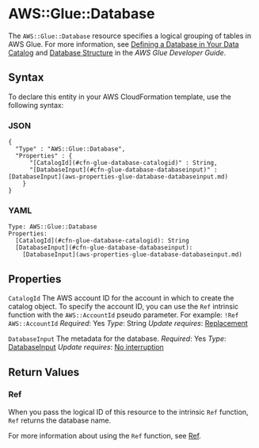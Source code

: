 # AWS::Glue::Database<a name="aws-resource-glue-database"></a>

The `AWS::Glue::Database` resource specifies a logical grouping of tables in AWS Glue\. For more information, see [Defining a Database in Your Data Catalog](https://docs.aws.amazon.com/glue/latest/dg/define-database.html) and [Database Structure](https://docs.aws.amazon.com/glue/latest/dg/aws-glue-api-catalog-databases.html#aws-glue-api-catalog-databases-Database) in the *AWS Glue Developer Guide*\.

## Syntax<a name="aws-resource-glue-database-syntax"></a>

To declare this entity in your AWS CloudFormation template, use the following syntax:

### JSON<a name="aws-resource-glue-database-syntax.json"></a>

```
{
  "Type" : "AWS::Glue::Database",
  "Properties" : {
      "[CatalogId](#cfn-glue-database-catalogid)" : String,
      "[DatabaseInput](#cfn-glue-database-databaseinput)" : [DatabaseInput](aws-properties-glue-database-databaseinput.md)
    }
}
```

### YAML<a name="aws-resource-glue-database-syntax.yaml"></a>

```
Type: AWS::Glue::Database
Properties:
  [CatalogId](#cfn-glue-database-catalogid): String
  [DatabaseInput](#cfn-glue-database-databaseinput):
    [DatabaseInput](aws-properties-glue-database-databaseinput.md)
```

## Properties<a name="aws-resource-glue-database-properties"></a>

`CatalogId`  <a name="cfn-glue-database-catalogid"></a>
The AWS account ID for the account in which to create the catalog object\.
 To specify the account ID, you can use the `Ref` intrinsic function with the `AWS::AccountId` pseudo parameter\. For example: `!Ref AWS::AccountId`
*Required*: Yes
*Type*: String
*Update requires*: [Replacement](https://docs.aws.amazon.com/AWSCloudFormation/latest/UserGuide/using-cfn-updating-stacks-update-behaviors.html#update-replacement)

`DatabaseInput`  <a name="cfn-glue-database-databaseinput"></a>
The metadata for the database\.
*Required*: Yes
*Type*: [DatabaseInput](aws-properties-glue-database-databaseinput.md)
*Update requires*: [No interruption](https://docs.aws.amazon.com/AWSCloudFormation/latest/UserGuide/using-cfn-updating-stacks-update-behaviors.html#update-no-interrupt)

## Return Values<a name="aws-resource-glue-database-return-values"></a>

### Ref<a name="aws-resource-glue-database-return-values-ref"></a>

 When you pass the logical ID of this resource to the intrinsic `Ref` function, `Ref` returns the database name\.

For more information about using the `Ref` function, see [Ref](https://docs.aws.amazon.com/AWSCloudFormation/latest/UserGuide/intrinsic-function-reference-ref.html)\.
